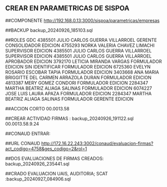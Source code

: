 ## CREAR EN PARAMETRICAS DE SISPOA ##

##COMPONENTE
http://192.168.0.13:3000/sispoa/parametricas/empresas

##BACKUP
backup_20240926_185103.sql

##ROLES
GDC
	4385501	JULIO CARLOS GUERRA VILLARROEL			GERENTE CONSOLIDADOR 	EDICION
	4755293	NORKA VALERIA CHAVEZ LIMACHI			SUPERVISOR 		EDICION
	4385501	JULIO CARLOS GUERRA VILLARROEL			SUPERVISOR 		EDICION
	4385501	JULIO CARLOS GUERRA VILLARROEL			APROBADOR 		EDICION
	3792170	LETICIA MIRANDA VARGAS				FORMULADOR 		EDICION
		SIN IDENTIFICAR					FORMULADOR 		EDICION
	6725360	EVELYN ROSARIO ESCOBAR TAPIA			FORMULADOR 		EDICION
	3403668	ANA MARIA BRIGGITTE DEL CARMEN ARRAZOLA DURAN	FORMULADOR 		EDICION
	4813387	MERY GOMEZ CONDORI				FORMULADOR 		EDICION
	2284347	MARTHA BEATRIZ ALIAGA SALINAS			FORMULADOR 		EDICION
	6074227	JOSE LUIS LAURA APAZA				FORMULADOR 		EDICION
	2284347	MARTHA BEATRIZ ALIAGA SALINAS			FORMULADOR GERENTE	EDICION 
	
##ACCION CORTO
00.0013.58

##CREAR ACTIVIDAD FIRMAS : backup_20240926_191122.sql
00.0013.58.9.24

##CONAUD ENTRAR: 

##URL CONAUD
http://172.16.22.243:3002/conaud/evaluacion-firmas?act_codigo=4758&ges_codigo=2&rol=1

##DOS EVALUACIONES DE FIRMAS CREADOS: backup_20240926_235441.sql

##CRADO EVALUACION UAIS, AUDITORIA; SCAT :backup_20240927_084906.sql





